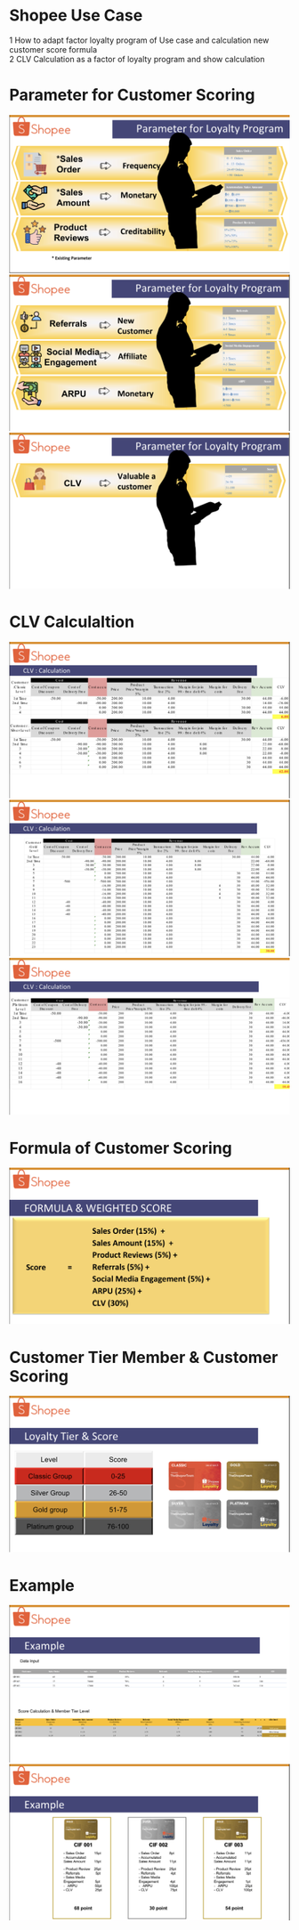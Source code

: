 # Shopee Use Case     
1 How to adapt factor loyalty program of Use case and calculation new customer score formula     
2 CLV Calculation as a factor of loyalty program and show calculation
# Parameter for Customer Scoring     
![CDP Flow](https://github.com/Pinnun/MADT8101-Seminar-in-Advanced-Analytic/blob/25cad89cfdd7d325e175e542e5d77dbc00f1394f/3%20CLV_CustomerScoring/1%20Parameter.jpg)     
![CDP Flow](https://github.com/Pinnun/MADT8101-Seminar-in-Advanced-Analytic/blob/25cad89cfdd7d325e175e542e5d77dbc00f1394f/3%20CLV_CustomerScoring/2%20Parameter.jpg)     
![CDP Flow](https://github.com/Pinnun/MADT8101-Seminar-in-Advanced-Analytic/blob/25cad89cfdd7d325e175e542e5d77dbc00f1394f/3%20CLV_CustomerScoring/3%20Parameter.jpg)     
# CLV Calculaltion
![CDP Flow](https://github.com/Pinnun/MADT8101-Seminar-in-Advanced-Analytic/blob/b03d8d1478a3ab065a1cfe77af7deed097ed7747/3%20CLV_CustomerScoring/1%20CLV%20Cal.jpg)     
![CDP Flow](https://github.com/Pinnun/MADT8101-Seminar-in-Advanced-Analytic/blob/b03d8d1478a3ab065a1cfe77af7deed097ed7747/3%20CLV_CustomerScoring/2%20CLV%20Cal.jpg)     
![CDP Flow](https://github.com/Pinnun/MADT8101-Seminar-in-Advanced-Analytic/blob/b03d8d1478a3ab065a1cfe77af7deed097ed7747/3%20CLV_CustomerScoring/3%20CLV%20Cal.jpg)    
# Formula of Customer Scoring     
![CDP Flow](https://github.com/Pinnun/MADT8101-Seminar-in-Advanced-Analytic/blob/0056962ad1d0599e6807608f6565b222bf71b297/3%20CLV_CustomerScoring/4%20Formula.jpg)     
# Customer Tier Member & Customer Scoring
![CDP Flow](https://github.com/Pinnun/MADT8101-Seminar-in-Advanced-Analytic/blob/0056962ad1d0599e6807608f6565b222bf71b297/3%20CLV_CustomerScoring/5%20Tier.jpg)     
# Example
![CDP Flow](https://github.com/Pinnun/MADT8101-Seminar-in-Advanced-Analytic/blob/0056962ad1d0599e6807608f6565b222bf71b297/3%20CLV_CustomerScoring/6%20Example.jpg)
![CDP Flow](https://github.com/Pinnun/MADT8101-Seminar-in-Advanced-Analytic/blob/0056962ad1d0599e6807608f6565b222bf71b297/3%20CLV_CustomerScoring/7%20Output.jpg)
